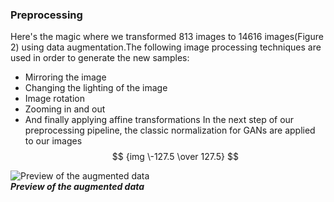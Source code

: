 ### Preprocessing
Here's the magic where we transformed 813 images to 14616 images(Figure 2) using data
augmentation.The following image processing techniques are used in order to generate the
new samples:
- Mirroring the image
- Changing the lighting of the image
- Image rotation
- Zooming in and out
- And finally applying affine transformations
In the next step of our preprocessing pipeline, the classic normalization for
GANs are applied to our images $$ {img \-127.5 \over 127.5} $$

![Preview of the augmented data](https://github.com/Moeed1mdnzh/UStarV1/blob/master/assets/augment.png)
<br />
***Preview of the augmented data***
<br />
